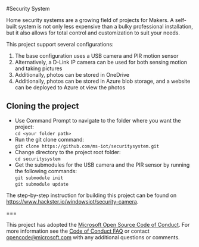#Security System


Home security systems are a growing field of projects for Makers. A self-built system is not only less expensive than a bulky professional installation, but it also allows for total control and customization to suit your needs. 

This project support several configurations:
  1. The base configuration uses a USB camera and PIR motion sensor
  2. Alternatively, a D-Link IP camera can be used for both sensing motion and taking pictures
  3. Additionally, photos can be stored in OneDrive
  4. Additionally, photos can be stored in Azure blob storage, and a website can be deployed to Azure ot view the photos

## Cloning the project

- Use Command Prompt to navigate to the folder where you want the project:  
  ```cd <your folder path>```  
- Run the git clone command:  
  ```git clone https://github.com/ms-iot/securitysystem.git```  
- Change directory to the project root folder:  
  ```cd securitysystem```  
- Get the submodules for the USB camera and the PIR sensor by running the following commands:  
  ```git submodule init```  
  ```git submodule update```  

The step-by-step instruction for building this project can be found on https://www.hackster.io/windowsiot/security-camera.

===

This project has adopted the [Microsoft Open Source Code of Conduct](https://opensource.microsoft.com/codeofconduct/). For more information see the [Code of Conduct FAQ](https://opensource.microsoft.com/codeofconduct/) or contact [opencode@microsoft.com](mailto:opencode@microsoft.com) with any additional questions or comments.

